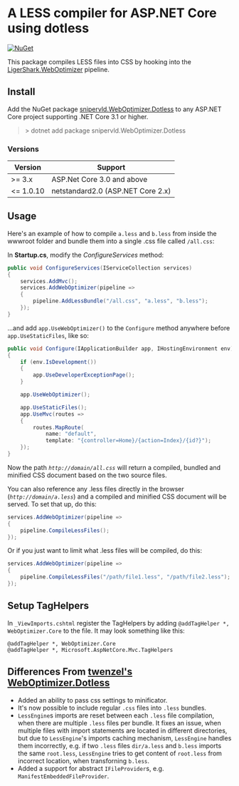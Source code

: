 # A LESS compiler for ASP.NET Core using dotless

[![NuGet](https://img.shields.io/nuget/v/snipervld.WebOptimizer.Dotless.svg)](https://nuget.org/packages/snipervld.WebOptimizer.Dotless/)

This package compiles LESS files into CSS by hooking into the [LigerShark.WebOptimizer](https://github.com/ligershark/WebOptimizer) pipeline.

## Install
Add the NuGet package [snipervld.WebOptimizer.Dotless](https://nuget.org/packages/snipervld.WebOptimizer.Dotless/) to any ASP.NET Core project supporting .NET Core 3.1 or higher.

> &gt; dotnet add package snipervld.WebOptimizer.Dotless

### Versions
Version|Support
-|-
&gt;= 3.x|ASP.Net Core 3.0 and above
&lt;= 1.0.10|netstandard2.0 (ASP.NET Core 2.x)


## Usage
Here's an example of how to compile `a.less` and `b.less` from inside the wwwroot folder and bundle them into a single .css file called `/all.css`:

In **Startup.cs**, modify the *ConfigureServices* method:

```csharp
public void ConfigureServices(IServiceCollection services)
{
    services.AddMvc();
    services.AddWebOptimizer(pipeline =>
    {
        pipeline.AddLessBundle("/all.css", "a.less", "b.less");
    });
}
```

...and add `app.UseWebOptimizer()` to the `Configure` method anywhere before `app.UseStaticFiles`, like so:

```csharp
public void Configure(IApplicationBuilder app, IHostingEnvironment env)
{
    if (env.IsDevelopment())
    {
        app.UseDeveloperExceptionPage();
    }

    app.UseWebOptimizer();

    app.UseStaticFiles();
    app.UseMvc(routes =>
    {
        routes.MapRoute(
            name: "default",
            template: "{controller=Home}/{action=Index}/{id?}");
    });
}
```

Now the path *`http://domain/all.css`* will return a compiled, bundled and minified CSS document based on the two source files.

You can also reference any .less files directly in the browser (*`http://domain/a.less`*) and a compiled and minified CSS document will be served. To set that up, do this:

```csharp
services.AddWebOptimizer(pipeline =>
{
    pipeline.CompileLessFiles();
});
```

Or if you just want to limit what .less files will be compiled, do this:

```csharp
services.AddWebOptimizer(pipeline =>
{
    pipeline.CompileLessFiles("/path/file1.less", "/path/file2.less");
});
```

## Setup TagHelpers
In `_ViewImports.cshtml` register the TagHelpers by adding `@addTagHelper *, WebOptimizer.Core` to the file. It may look something like this:

```text
@addTagHelper *, WebOptimizer.Core
@addTagHelper *, Microsoft.AspNetCore.Mvc.TagHelpers
```

## Differences From [twenzel's WebOptimizer.Dotless](https://github.com/twenzel/WebOptimizer.Dotless)
- Added an ability to pass css settings to minificator.
- It's now possible to include regular `.css` files into `.less` bundles.
- `LessEngine`s imports are reset between each `.less` file compilation, when there are multiple `.less` files per bundle. It fixes an issue, when multiple files with import statements are located in different directories, but due to `LessEngine`'s imports caching mechanism, `LessEngine` handles them incorrectly, e.g. if two `.less` files `dir/a.less` and `b.less` imports the same `root.less`, `LessEngine` tries to get content of `root.less` from incorrect location, when transforning `b.less`.
- Added a support for abstract `IFileProvider`s, e.g. `ManifestEmbeddedFileProvider`.
